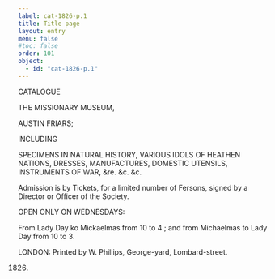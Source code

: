 ```yaml
---
label: cat-1826-p.1
title: Title page
layout: entry
menu: false
#toc: false
order: 101
object:
  - id: "cat-1826-p.1"
---
```


CATALOGUE

THE MISSIONARY MUSEUM,

AUSTIN FRIARS;

INCLUDING

SPECIMENS IN NATURAL HISTORY,
VARIOUS IDOLS OF HEATHEN NATIONS,
DRESSES,
MANUFACTURES, DOMESTIC UTENSILS,
INSTRUMENTS OF WAR,
&re. &c. &c.

Admission is by Tickets, for a limited number of Fersons, signed by
a Director or Officer of the Society.

OPEN ONLY ON WEDNESDAYS:

From Lady Day ko Mickaelmas from 10 to 4 ; and from
Michaelmas to Lady Day from 10 to 3.

LONDON:
Printed by W. Phillips, George-yard, Lombard-street.

1826.

